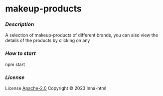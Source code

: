 # makeup-products

### ***Description***

A selection of makeup-products of different brands, you can also view the details of the products by clicking on any

### ***How to start***

npm start

### ***License***

License [Apache-2.0](https://www.apache.org/licenses/LICENSE-2.0) Copyright © 2023 Inna-html
